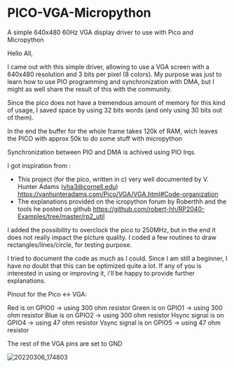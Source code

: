 # PICO-VGA-Micropython
A simple 640x480 60Hz VGA display driver to use with Pico and Micropython

Hello All,

I came out with this simple driver, allowing to use a VGA screen with a 640x480 resolution and 3 bits per pixel (8 colors).
My purpose was just to learn how to use PIO programming and synchronization with DMA, but I might as well share the result of this with the community.

Since the pico does not have a tremendous amount of memory for this kind of usage, I saved space by using 32 bits words (and only using 30 bits out of them).

In the end the buffer for the whole frame takes 120k of RAM, wich leaves the PICO with approx 50k to do some stuff with micropython

Synchronization between PIO and DMA is achived using PIO Irqs.

I got inspiration from :
- This project (for the pico, written in c) very well documented by V. Hunter Adams (vha3@cornell.edu) https://vanhunteradams.com/Pico/VGA/VGA.html#Code-organization
- The explanations provided on the icropython forum by Roberthh and the tools he posted on github https://github.com/robert-hh/RP2040-Examples/tree/master/rp2_util

I added the possibility to overclock the pico to 250MHz, but in the end it does not really impact the picture quality. I coded a few routines to draw rectangles/lines/circle, for testing purpose.

I tried to document the code as much as I could. Since I am still a beginner, I have no doubt that this can be optimized quite a lot.
If any of you is interested in using or improving it, i'll be happy to provide further explanations.

Pinout for the Pico <-> VGA:

Red is on GPIO0    -> using 300 ohm resistor
Green is on GPIO1  -> using 300 ohm resistor
Blue is on GPIO2   -> using 300 ohm resistor
Hsync signal is on GPIO4 -> using 47 ohm resistor
Vsync signal is on GPIO5 -> using 47 ohm resistor

The rest of the VGA pins are set to GND




![20220306_174803](https://user-images.githubusercontent.com/47264131/156934327-0852540c-f7ba-4f09-91b1-b13c856d4752.jpg)
